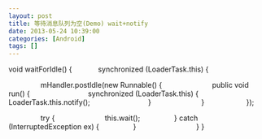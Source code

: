 ```yaml
---
layout: post
title: 等待消息队列为空(Demo) wait+notify
date: 2013-05-24 10:39:00
categories: [Android]
tags: []
---
```

void waitForIdle() {
            synchronized (LoaderTask.this) {

                mHandler.postIdle(new Runnable() {
                        public void run() {
                            synchronized (LoaderTask.this) {
                                LoaderTask.this.notify();
                            }
                        }
                    });

                try {
                        this.wait();
                } catch (InterruptedException ex) {
                }
                
            }
}